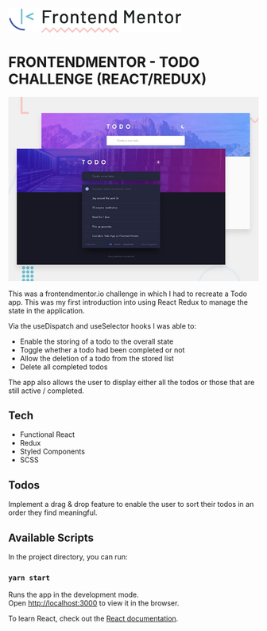 ![Frontendmentor-Logo](https://github.com/jakealistairwood/github-jobs-api/blob/master/src/img/frontendmentor.svg)

# FRONTENDMENTOR - TODO CHALLENGE (REACT/REDUX) 

![FM-TODO-Preview](https://github.com/jakealistairwood/fm-todo-redux/blob/master/src/assets/design/desktop-preview.jpg)

This was a frontendmentor.io challenge in which I had to recreate a Todo app. This was my first introduction into using React Redux to manage the state in the application. 

Via the useDispatch and useSelector hooks I was able to:

- Enable the storing of a todo to the overall state
- Toggle whether a todo had been completed or not
- Allow the deletion of a todo from the stored list
- Delete all completed todos

The app also allows the user to display either all the todos or those that are still active / completed. 

## Tech

* Functional React
* Redux
* Styled Components
* SCSS

## Todos

Implement a drag & drop feature to enable the user to sort their todos in an order they find meaningful.

## Available Scripts

In the project directory, you can run:

### `yarn start`

Runs the app in the development mode.\
Open [http://localhost:3000](http://localhost:3000) to view it in the browser.


To learn React, check out the [React documentation](https://reactjs.org/).
